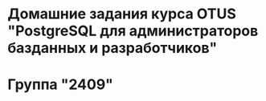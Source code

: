 # Домашние задания курса OTUS "PostgreSQL для администраторов базданных и разработчиков"
# Группа "2409"